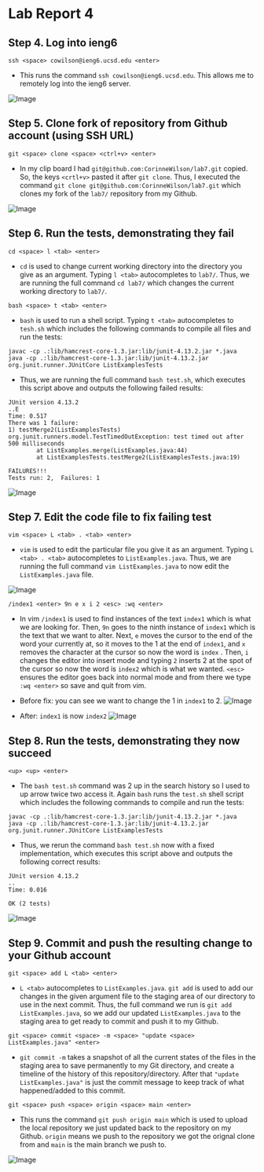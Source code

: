 # Lab Report 4

## Step 4. Log into ieng6

`ssh <space> cowilson@ieng6.ucsd.edu <enter>`

- This runs the command `ssh cowilson@ieng6.ucsd.edu`. This allows me to remotely log into the ieng6 server.

![Image](ssh.png)

## Step 5. Clone fork of repository from Github account (using SSH URL)

`git <space> clone <space> <ctrl+v> <enter>`

- In my clip board I had `git@github.com:CorinneWilson/lab7.git` copied. So, the keys `<crtl+v>` pasted it after `git clone`. Thus, I executed the command `git clone git@github.com:CorinneWilson/lab7.git` which clones my fork of the `lab7/` repository from my Github.

![Image](git_clone.png)

## Step 6. Run the tests, demonstrating they fail

`cd <space> l <tab> <enter>`

- `cd` is used to change current working directory into the directory you give as an argument. Typing `l <tab>` autocompletes to `lab7/`. Thus, we are running the full command `cd lab7/` which changes the current working directory to `lab7/`.

`bash <space> t <tab> <enter>`

- `bash` is used to run a shell script. Typing `t <tab>` autocompletes to `tesh.sh` which includes the following commands to compile all files and run the tests:

```
javac -cp .:lib/hamcrest-core-1.3.jar:lib/junit-4.13.2.jar *.java
java -cp .:lib/hamcrest-core-1.3.jar:lib/junit-4.13.2.jar org.junit.runner.JUnitCore ListExamplesTests
```

- Thus, we are running the full command `bash test.sh`, which executes this script above and outputs the following failed results:

```
JUnit version 4.13.2
..E
Time: 0.517
There was 1 failure:
1) testMerge2(ListExamplesTests)
org.junit.runners.model.TestTimedOutException: test timed out after 500 milliseconds
        at ListExamples.merge(ListExamples.java:44)
        at ListExamplesTests.testMerge2(ListExamplesTests.java:19)

FAILURES!!!
Tests run: 2,  Failures: 1
```

![Image](test_fail.png)

## Step 7. Edit the code file to fix failing test

`vim <space> L <tab> . <tab> <enter>`

- `vim` is used to edit the particular file you give it as an argument. Typing `L <tab> . <tab>` autocompletes to `ListExamples.java`. Thus, we are running the full command `vim ListExamples.java` to now edit the `ListExamples.java` file.

![Image](vim.png)

`/index1 <enter> 9n e x i 2 <esc> :wq <enter>` 

- In vim `/index1` is used to find instances of the text `index1` which is what we are looking for. Then, `9n` goes to the ninth instance of `index1` which is the text that we want to alter. Next, `e` moves the cursor to the end of the word your currently at, so it moves to the 1 at the end of `index1`, and `x` removes the character at the cursor so now the word is `index` . Then, `i` changes the editor into insert mode and typing `2` inserts 2 at the spot of the cursor so now the word is `index2` which is what we wanted. `<esc>` ensures the editor goes back into normal mode and from there we type `:wq <enter>` so save and quit from vim.

- Before fix: you can see we want to change the 1 in `index1` to 2.
![Image](before_fix.png)

- After: `index1` is now `index2`
![Image](after_fix.png)

## Step 8. Run the tests, demonstrating they now succeed
`<up> <up> <enter>`

- The `bash test.sh` command was 2 up in the search history so I used to up arrow twice two access it. Again `bash` runs the `test.sh` shell script which includes the following commands to compile and run the tests:

```
javac -cp .:lib/hamcrest-core-1.3.jar:lib/junit-4.13.2.jar *.java
java -cp .:lib/hamcrest-core-1.3.jar:lib/junit-4.13.2.jar org.junit.runner.JUnitCore ListExamplesTests
```

- Thus, we rerun the command `bash test.sh` now with a fixed implementation, which executes this script above and outputs the following correct results:

```
JUnit version 4.13.2
..
Time: 0.016

OK (2 tests)
```

![Image](test_success.png)

## Step 9. Commit and push the resulting change to your Github account

`git <space> add L <tab> <enter>`

- `L <tab>` autocompletes to `ListExamples.java`. `git add` is used to add our changes in the given argument file to the staging area of our directory to use in the next commit. Thus, the full command we run is `git add ListExamples.java`, so we add our updated `ListExamples.java` to the staging area to get ready to commit and push it to my Github.

`git <space> commit <space> -m <space> "update <space> ListExamples.java" <enter>`

- `git commit -m` takes a snapshot of all the current states of the files in the staging area to save permanently to my Git directory, and create a timeline of the history of this repository/directory. After that `"update ListExamples.java"` is just the commit message to keep track of what happened/added to this commit.

`git <space> push <space> origin <space> main <enter>`

- This runs the command `git push origin main` which is used to upload the local repository we just updated back to the repository on my Github. `origin` means we push to the repository we got the orignal clone from and `main` is the main branch we push to.

![Image](commit_push.png)

